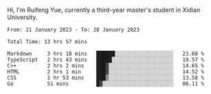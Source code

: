 Hi, I'm Ruifeng Yue, currently a third-year master's student in Xidian University.

<!--
**yrf105/yrf105** is a ✨ _special_ ✨ repository because its `README.md` (this file) appears on your GitHub profile.

Here are some ideas to get you started:

- 🔭 I’m currently working on ...
- 🌱 I’m currently learning ...
- 👯 I’m looking to collaborate on ...
- 🤔 I’m looking for help with ...
- 💬 Ask me about ...
- 📫 How to reach me: ...
- 😄 Pronouns: ...
- ⚡ Fun fact: ...
-->

<!--START_SECTION:waka-->

```text
From: 21 January 2023 - To: 28 January 2023

Total Time: 13 hrs 57 mins

Markdown     3 hrs 18 mins   ██████░░░░░░░░░░░░░░░░░░░   23.68 %
TypeScript   2 hrs 43 mins   █████░░░░░░░░░░░░░░░░░░░░   19.57 %
C++          2 hrs 2 mins    ███▓░░░░░░░░░░░░░░░░░░░░░   14.65 %
HTML         2 hrs 1 min     ███▓░░░░░░░░░░░░░░░░░░░░░   14.52 %
CSS          1 hr 53 mins    ███▒░░░░░░░░░░░░░░░░░░░░░   13.58 %
Go           51 mins         █▓░░░░░░░░░░░░░░░░░░░░░░░   06.11 %
```

<!--END_SECTION:waka-->
